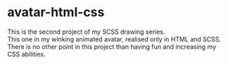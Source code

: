 # avatar-html-css

This is the second project of my SCSS drawing series.  
This one in my winking animated avatar, realised only in HTML and SCSS.  
There is no other point in this project than having fun and increasing my CSS abilities.

